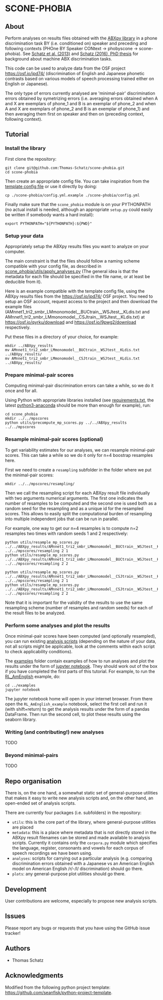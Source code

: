 # SCONE-PHOBIA

## About

Perform analyses on results files obtained with the [ABXpy library](https://github.com/bootphon/ABXpy) in a phone discrimination task BY (i.e. conditioned on) speaker and preceding and following contexts (PHOne BY Speaker CONtext -> phobyscone -> scone-phobia). See [Schatz et al. (2013)](http://thomas.schatz.cogserver.net/wp-content/uploads/2014/10/Schatz2013.pdf) and [Schatz (2016), PhD thesis](http://thomas.schatz.cogserver.net/wp-content/uploads/2016/10/Schatz2016.pdf) for background about machine ABX discrimination tasks.

This code can be used to analyze data from the OSF project https://osf.io/jpd74/ (discrimination of English and Japanese phonetic contrasts based on various models of speech processing trained either on English or Japanese).

The only type of errors currently analysed are 'minimal-pair' discrimination errors obtained by symetrizing errors (i.e. averaging errors obtained when A and X are exemplars of phone_1 and B is an exemplar of phone_2 and when A and X are exemplars of phone_2 and B is an exemplar of phone_1) and then averaging them first on speaker and then on (preceding context, following context).

## Tutorial

### Install the library
First clone the repository:
```
git clone git@github.com:Thomas-Schatz/scone-phobia.git
cd scone-phobia
```
Then create an appropriate config file. You can take inspiration from the [template config file](scone-phobia/config.yml.example) or use it directly by doing:
```
cp ./scone-phobia/config.yml.example ./scone-phobia/config.yml
```

Finally make sure that the `scone_phobia` module is on your PYTHONPATH (no actual install is needed, although an appropriate `setup.py` could easily be written if somebody wants a hard install):
```
export PYTHONPATH="${PYTHONPATH}:${PWD}"
```

### Setup your data
Appropriately setup the ABXpy results files you want to analyze on your computer.

The main constraint is that the files should follow a naming scheme compatible with your config file, as described in [scone_phobia/utils/apply_analyses.py](scone_phobia/utils/apply_analyses.py) (The general idea is that the metadata for each file should be specified in the file name, or at least be deducible from it).

Here is an example compatible with the template config file, using the ABXpy results files from the https://osf.io/jpd74/ OSF project. You need to setup an OSF account, request access to the project and then download the example files (AMnnet1_tri2_smbr_LMmonomodel__BUCtrain__WSJtest__KLdis.txt and AMnnet1_tri2_smbr_LMmonomodel__CSJtrain__WSJtest__KLdis.txt) at https://osf.io/qyrku/download and https://osf.io/9pwg2/download respectively.

Put these files in a directory of your choice, for example:
```
mkdir ../ABXpy_results
mv AMnnet1_tri2_smbr_LMmonomodel__BUCtrain__WSJtest__KLdis.txt ../ABXpy_results/
mv AMnnet1_tri2_smbr_LMmonomodel__CSJtrain__WSJtest__KLdis.txt ../ABXpy_results/
```

### Prepare minimal-pair scores
Computing minimal-pair discrimination errors can take a while, so we do it once and for all.

Using Python with appropriate libraries installed (see [requirements.txt](requirements.txt), the latest [python3-anaconda](https://www.anaconda.com/download/) should be more than enough for example), run:
```
cd scone_phobia
mkdir ../../mpscores
python utils/precompute_mp_scores.py ../../ABXpy_results ../../mpscores
```

### Resample minimal-pair scores (optional)
To get variability estimates for our analyses, we can resample minimal-pair scores. This can take a while so we do it only for n=4 boostrap resamples here. 

First we need to create a `resampling` subfolder in the folder where we put the minimal-pair scores:
```
mkdir ../../mpscores/resampling/
```
Then we call the resampling script for each ABXpy result file individually with two arguments numerical arguments. The first one indicates the number of resamples to be computed and the second one is used both as a random seed for the resampling and as a unique id for the resampled scores. This allows to easily split the computational burden of resampling into multiple independent jobs that can be run in parallel.

For example, one way to get our n=4 resamples is to compute n=2 resamples two times with random seeds 1 and 2 respectively:
```
python utils/resample_mp_scores.py ../../ABXpy_results/AMnnet1_tri2_smbr_LMmonomodel__BUCtrain__WSJtest__KLdis.txt ../../mpscores/resampling 2 1
python utils/resample_mp_scores.py ../../ABXpy_results/AMnnet1_tri2_smbr_LMmonomodel__BUCtrain__WSJtest__KLdis.txt ../../mpscores/resampling 2 2

python utils/resample_mp_scores.py ../../ABXpy_results/AMnnet1_tri2_smbr_LMmonomodel__CSJtrain__WSJtest__KLdis.txt ../../mpscores/resampling 2 1
python utils/resample_mp_scores.py ../../ABXpy_results/AMnnet1_tri2_smbr_LMmonomodel__CSJtrain__WSJtest__KLdis.txt ../../mpscores/resampling 2 2
```
Note that it is important for the validity of the results to use the same resampling scheme (number of resamples and random seeds) for each of the result files to be analyzed.

### Perform some analyses and plot the results
Once minimal-pair scores have been computed (and optionally resampled), you can run existing [analysis scripts](scone_phobia/analyses) (depending on the nature of your data, not all scripts might be applicable, look at the comments within each script to check applicability conditions).

The [examples](./examples) folder contain examples of how to run analyses and plot the results under the form of [jupyter notebook](https://jupyter.org/). They should work out of the box if you have completed the first parts of this tutorial. For example, to run the [RL_AmEnglish](./examples/RL_AmEnglish_example.ipynb) example, do:
```
cd ../examples
jupyter notebook
```
The jupyter notebook home will open in your internet browser. From there open the `RL_AmEnglish_example` notebook, select the first cell and run it (with shift+return) to get the analysis results under the form of a pandas DataFrame. Then run the second cell, to plot these results using the seaborn library. 

### Writing (and contributing!) new analyses
TODO

### Beyond minimal-pairs
TODO

## Repo organisation

There is, on the one hand, a somewhat static set of general-purpose utilities that makes it easy to write new analysis scripts and, on the other hand, an open-ended set of analysis scripts.

There are currently four packages (i.e. subfolders) in the repository:
  - `utils`: this is the core part of the library, where general-purpose utilities are placed
  - `metadata`: this is a place where metadata that is not directly stored in the ABXpy result filenames can be stored and made available to analysis scripts. Currently it contains only the `corpora.py` module which specifies the language, register, consonants and vowels for each corpus of speech recordings we have been using.
  - `analyses`: scripts for carrying out a particular analysis (e.g. comparing discrimination errors obtained with a Japanese vs an American English model on American English /r/-/l/ discrimination) should go there.
  - `plots`: any general-purpose plot utilities should go there.

## Development

User contributions are welcome, especially to propose new analysis scripts.


## Issues

Please report any bugs or requests that you have using the GitHub issue tracker!


## Authors

  - Thomas Schatz

## Acknowledgments

Modified from the following python project template: https://github.com/seanfisk/python-project-template.
